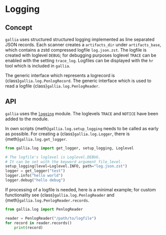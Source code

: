 <!--
SPDX-FileCopyrightText: AISEC Pentesting Team

SPDX-License-Identifier: CC0-1.0
-->

# Logging

## Concept

`gallia` uses structured structured logging implemented as line separated JSON records.
Each scanner creates a `artifacts_dir` under `artifacts_base`, which contains a zstd compressed logfile `log.json.zst`.
The logfile is created with loglevel `DEBUG`; for debugging purposes loglevel `TRACE` can be enabled with the setting `trace_log`.
Logfiles can be displayed with the `hr` tool which is included in `gallia`.

The generic interface which represents a logrecord is {class}`gallia.log.PenlogRecord`.
The generic interface which is used to read a logfile {class}`gallia.log.PenlogReader`.

## API

`gallia` uses the [`logging`](https://docs.python.org/3/library/logging.html) module.
The loglevels `TRACE` and `NOTICE` have been added to the module.

In own scripts {meth}`gallia.log.setup_logging` needs to be called as early as possible.
For creating a {class}`gallia.log.Logger`, there is {meth}`gallia.log.get_logger`.

``` python
from gallia.log import get_logger, setup_logging, Loglevel

# The logfile's loglevel is Loglevel.DEBUG.
# It can be set with the keyword argument file_level.
setup_logging(level=Loglevel.INFO, path="log.json.zst")
logger = get_logger("test")
logger.info("hello world")
logger.debug("hello debug")
```

If processing of a logfile is needed, here is a minimal example; for custom functionality see {class}`gallia.log.PenlogReader` and {meth}`gallia.log.PenlogReader.records`.

``` python
from gallia.log import PenlogReader

reader = PenlogReader("/path/to/logfile")
for record in reader.records()
    print(record)
```
